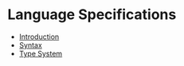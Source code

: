 # Language Specifications

- [Introduction](Introduction.md)
- [Syntax](Syntax.md)
- [Type System](TypeSystem.md)